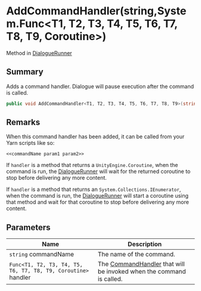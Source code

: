 # AddCommandHandler(string,System.Func\<T1, T2, T3, T4, T5, T6, T7, T8, T9, Coroutine>)

Method in [DialogueRunner](./)

## Summary

Adds a command handler. Dialogue will pause execution after the command is called.

```csharp
public void AddCommandHandler<T1, T2, T3, T4, T5, T6, T7, T8, T9>(string commandName, System.Func<T1, T2, T3, T4, T5, T6, T7, T8, T9, Coroutine> handler);
```

## Remarks

When this command handler has been added, it can be called from your Yarn scripts like so:

```
<<commandName param1 param2>>
```

If `handler` is a method that returns a `UnityEngine.Coroutine`, when the command is run, the [DialogueRunner](./) will wait for the returned coroutine to stop before delivering any more content.

If `handler` is a method that returns an `System.Collections.IEnumerator`, when the command is run, the [DialogueRunner](./) will start a coroutine using that method and wait for that coroutine to stop before delivering any more content.

## Parameters

| Name                                                          | Description                                                                                              |
| ------------------------------------------------------------- | -------------------------------------------------------------------------------------------------------- |
| `string` commandName                                          | The name of the command.                                                                                 |
| `Func<T1, T2, T3, T4, T5, T6, T7, T8, T9, Coroutine>` handler | The [CommandHandler](../../yarn/yarn.commandhandler.md) that will be invoked when the command is called. |
